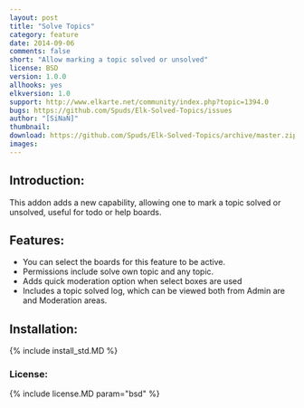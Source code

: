 ```yaml
---
layout: post
title: "Solve Topics"
category: feature
date: 2014-09-06
comments: false
short: "Allow marking a topic solved or unsolved"
license: BSD
version: 1.0.0
allhooks: yes
elkversion: 1.0
support: http://www.elkarte.net/community/index.php?topic=1394.0
bugs: https://github.com/Spuds/Elk-Solved-Topics/issues
author: "[SiNaN]"
thumbnail:
download: https://github.com/Spuds/Elk-Solved-Topics/archive/master.zip
images:
---
```


## Introduction:
This addon adds a new capability, allowing one to mark a topic solved or unsolved, useful for todo or help boards.

## Features:
-  You can select the boards for this feature to be active.
-  Permissions include solve own topic and any topic.
-  Adds quick moderation option when select boxes are used
-  Includes a topic solved log, which can be viewed both from Admin are and Moderation areas.

## Installation:
{% include install_std.MD %}

### License:
{% include license.MD param="bsd" %}